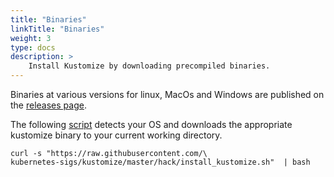 ```yaml
---
title: "Binaries"
linkTitle: "Binaries"
weight: 3
type: docs
description: >
    Install Kustomize by downloading precompiled binaries.
---
```


Binaries at various versions for linux, MacOs and Windows are published on the [releases page].

The following [script] detects your OS and downloads the appropriate kustomize binary to your
current working directory.  

```
curl -s "https://raw.githubusercontent.com/\
kubernetes-sigs/kustomize/master/hack/install_kustomize.sh"  | bash
```

[releases page]: https://github.com/kubernetes-sigs/kustomize/releases
[script]: https://raw.githubusercontent.com/kubernetes-sigs/kustomize/master/hack/install_kustomize.sh
